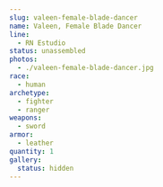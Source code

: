 ```yaml
---
slug: valeen-female-blade-dancer
name: Valeen, Female Blade Dancer
line:
  - RN Estudio
status: unassembled
photos:
  - ./valeen-female-blade-dancer.jpg
race:
  - human
archetype:
  - fighter
  - ranger
weapons:
  - sword
armor:
  - leather
quantity: 1
gallery:
  status: hidden
---
```

